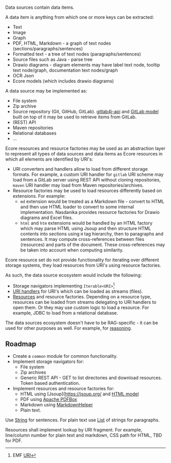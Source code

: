 Data sources contain data items.

A data item is anything from which one or more keys can be extracted: 

* Text
* Image
* Graph
* PDF, HTML, Markdown - a graph of text nodes (sections/paragraphs/sentences)
* Formatted text - a tree of text nodes (paragraphs/sentences)
* Source files such as Java - parse tree
* Drawio diagrams - diagram elements may have label text node, tooltip text node/graph, documentation text nodes/graph
* OCR Json
* Ecore models (which includes drawio diagrams)

A data source may be implemented as:

* File system
* Zip archive
* Source repository (Git, GitHub, GitLab). [gitlab4j-api](https://github.com/gitlab4j/gitlab4j-api) and [GitLab model](https://gitlab.models.nasdanika.org/) built on top of it may be used to retrieve items from GitLab.
* (REST) API
* Maven repositories
* Relational databases
* ...

Ecore resources and resource factories may be used as an abstraction layer to represent all types of data sources and data items as Ecore resources in which all elements are identified by URI's:

* URI converters and handlers allow to load from different storage formats. For example, a custom URI handler for ``gitlab`` URI scheme may load from a GitLab server using REST API without cloning repositories, ``maven`` URI handler may load from Maven repositories/archives. 
* Resource factories may be used to load resources differently based on extensions. For example:
    * ``md`` extension would be treated as a Markdown file - convert to HTML and then use HTML loader to convert to some internal implementation. Nasdanika provides resource factories for Drawio diagrams and Excel files.
    * ``html`` and ``htm`` extensions would be handled by an HTML factory which may parse HTML using Jsoup and then structure HTML contents into sections using ``H`` tag hierarchy, then to paragraphs and sentences. It may compute cross-references between files (resources) and parts of the document. These cross-references may be taken into account when computing similarity.
    
Ecore resource set do not provide functionality for iterating over different storage systems, they load resources from URI's using resource factories.

As such, the data source ecosystem would include the following:

* Storage navigators implementing ``Iterable<URI>``[^emf_uri]
* [URI handlers](https://javadoc.io/static/org.eclipse.emf/org.eclipse.emf.ecore/2.33.0/org/eclipse/emf/ecore/resource/URIHandler.html) for URI's which can be loaded as streams (files).
* [Resources](https://javadoc.io/static/org.eclipse.emf/org.eclipse.emf.ecore/2.33.0/org/eclipse/emf/ecore/resource/Resource.html) and resource factories. Depending on a resource type, resources can be loaded from streams delegating to URI handlers to open them. Or they may use custom logic to load a resource. For example, JDBC to load from a relational database.

[^emf_uri]: EMF [URI](https://javadoc.io/static/org.eclipse.emf/org.eclipse.emf.common/2.28.0/org/eclipse/emf/common/util/URI.html)     
    
The data sources ecosystem doesn't have to be RAG-specific - it can be used for other purposes as well.
For example, for [reasoning](https://github.com/Nasdanika-Models/reasoning).

## Roadmap

* Create a ``common`` module for common functionality.
* Implement storage navigators for:
    * File system
    * Zip archives
    * Generic REST API - GET to list directories and download resources. Token based authentication.  
* Implement resources and resource factories for:
    * HTML using [Jsoup](https://jsoup.org/ and [HTML model](https://html.models.nasdanika.org/)
    * PDF using [Apache PDFBox](https://pdfbox.apache.org/)
    * Markdown using [MarkdownHelper](https://javadoc.io/doc/org.nasdanika.core/common/latest/org.nasdanika.common/org/nasdanika/common/MarkdownHelper.html)
    * Plain text.
  

Use [String](https://ncore.models.nasdanika.org/references/eClassifiers/String/index.html) for sentences. 
For plain text use [List](https://ncore.models.nasdanika.org/references/eClassifiers/List/index.html) of strings for paragraphs.

Resources shall implement lookup by URI fragment. For example, line/column number for plain text and markdown, CSS path for HTML, TBD for PDF.
